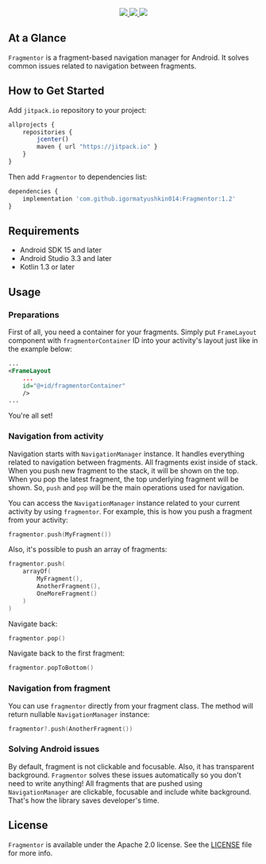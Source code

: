 <p align="center">
  <a href="https://http://www.android.com">
		<img src="https://img.shields.io/badge/android-15-green.svg?style=flat">
	</a>
	<a href="https://jitpack.io/#igormatyushkin014/Fragmentor">
		<img src="https://jitpack.io/v/igormatyushkin014/Fragmentor.svg">
	</a>
	<a href="https://tldrlegal.com/license/apache-license-2.0-(apache-2.0)">
		<img src="https://img.shields.io/badge/License-Apache 2.0-blue.svg?style=flat">
	</a>
</p>

## At a Glance

`Fragmentor` is a fragment-based navigation manager for Android. It solves common issues related to navigation between fragments.

## How to Get Started

Add `jitpack.io` repository to your project:

```javascript
allprojects {
    repositories {
        jcenter()
        maven { url "https://jitpack.io" }
    }
}
```

Then add `Fragmentor` to dependencies list:

```javascript
dependencies {
    implementation 'com.github.igormatyushkin014:Fragmentor:1.2'
}
```

## Requirements

* Android SDK 15 and later
* Android Studio 3.3 and later
* Kotlin 1.3 or later

## Usage

### Preparations

First of all, you need a container for your fragments. Simply put `FrameLayout` component with `fragmentorContainer` ID into your activity's layout just like in the example below:

```xml
...
<FrameLayout
    ...
    id="@+id/fragmentorContainer"
    />
...
```

You're all set!

### Navigation from activity

Navigation starts with `NavigationManager` instance. It handles everything related to navigation between fragments. All fragments exist inside of stack. When you push new fragment to the stack, it will be shown on the top. When you pop the latest fragment, the top underlying fragment will be shown. So, `push` and `pop` will be the main operations used for navigation.

You can access the `NavigationManager` instance related to your current activity by using `fragmentor`. For example, this is how you push a fragment from your activity:

```kotlin
fragmentor.push(MyFragment())
```

Also, it's possible to push an array of fragments:

```kotlin
fragmentor.push(
    arrayOf(
        MyFragment(),
        AnotherFragment(),
        OneMoreFragment()
    )
)
```

Navigate back:

```kotlin
fragmentor.pop()
```

Navigate back to the first fragment:

```kotlin
fragmentor.popToBottom()
```

### Navigation from fragment

You can use `fragmentor` directly from your fragment class. The method will return nullable `NavigationManager` instance:

```kotlin
fragmentor?.push(AnotherFragment())
```

### Solving Android issues

By default, fragment is not clickable and focusable. Also, it has transparent background. `Fragmentor` solves these issues automatically so you don't need to write anything! All fragments that are pushed using `NavigationManager` are clickable, focusable and include white background. That's how the library saves developer's time.

## License

`Fragmentor` is available under the Apache 2.0 license. See the [LICENSE](./LICENSE) file for more info.
